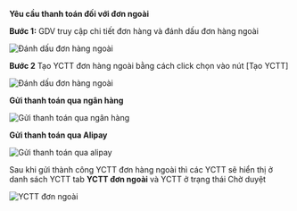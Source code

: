 **Yêu cầu thanh toán đối với đơn ngoài**

**Bước 1:** GDV truy cập chi tiết đơn hàng và đánh dấu đơn hàng ngoài

![Đánh dấu đơn hàng ngoài](https://user-images.githubusercontent.com/76998374/106359291-5599c980-6344-11eb-9efe-f8276b347a38.png)

**Bước 2** Tạo YCTT đơn hàng ngoài bằng cách click chọn vào nút [Tạo YCTT]

![Đánh dấu đơn hàng ngoài](https://user-images.githubusercontent.com/76998374/106359291-5599c980-6344-11eb-9efe-f8276b347a38.png)

**Gửi thanh toán qua ngân hàng**

![Gửi thanh toán qua ngân hàng](https://user-images.githubusercontent.com/76998374/106359315-9691de00-6344-11eb-8170-81c979da4a54.png)

**Gửi thanh toán qua Alipay**

![Gửi thanh toán qua alipay](https://user-images.githubusercontent.com/76998374/106359334-bf19d800-6344-11eb-9322-067088187da0.png)

Sau khi gửi thành công YCTT đơn hàng ngoài thì các YCTT sẽ hiển thị ở danh sách YCTT tab **YCTT đơn ngoài** và YCTT ở trạng thái Chờ duyệt

![YCTT đơn ngoài](https://user-images.githubusercontent.com/76998374/106359380-191a9d80-6345-11eb-9813-da34bfdde727.png)




